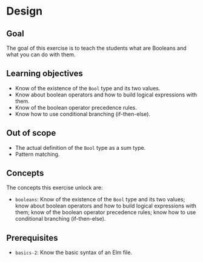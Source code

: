 # Design

## Goal

The goal of this exercise is to teach the students what are Booleans and what you can do with them.

## Learning objectives

- Know of the existence of the `Bool` type and its two values.
- Know about boolean operators and how to build logical expressions with them.
- Know of the boolean operator precedence rules.
- Know how to use conditional branching (if-then-else).

## Out of scope

- The actual definition of the `Bool` type as a sum type.
- Pattern matching.

## Concepts

The concepts this exercise unlock are:

- `booleans`: Know of the existence of the `Bool` type and its two values; know about boolean operators and how to build logical expressions with them; know of the boolean operator precedence rules; know how to use conditional branching (if-then-else).

## Prerequisites

- `basics-2`: Know the basic syntax of an Elm file.
